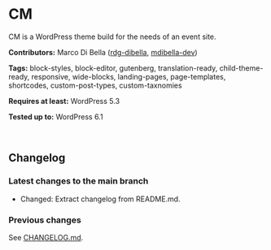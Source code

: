 # CM
CM is a WordPress theme build for the needs of an event site.

__Contributors:__ Marco Di Bella ([rdg-dibella](https://github.com/rdg-dibella), [mdibella-dev](https://github.com/mdibella-dev))

__Tags:__ block-styles, block-editor, gutenberg, translation-ready, child-theme-ready, responsive, wide-blocks, landing-pages, page-templates, shortcodes, custom-post-types, custom-taxnomies

__Requires at least:__ WordPress 5.3

__Tested up to:__ WordPress 6.1

<br>

## Changelog


### Latest changes to the main branch

* Changed: Extract changelog from README.md.



### Previous changes

See [CHANGELOG.md](https://github.com/rdg-dibella/cm/blob/main/CHANGELOG.md).
